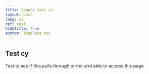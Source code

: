 ```yaml
---
title: Sample test cy
layout: post
lang: cy
ref: test
hidetitle: True
author: Template bot
---
```


## Test cy

Test to see if this pulls through or not and able to access this page
